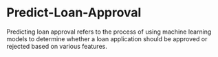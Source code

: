 # Predict-Loan-Approval
Predicting loan approval refers to the process of using machine learning models to determine whether a loan application should be approved or rejected based on various features.
